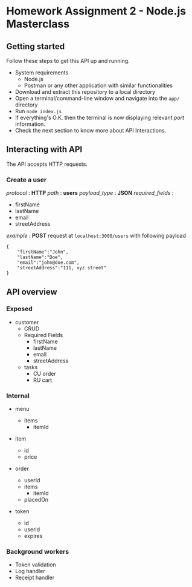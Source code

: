 # Homework Assignment 2 - Node.js Masterclass

## Getting started

Follow these steps to get this API up and running.
- System requirements
    - Node.js
    - Postman or any other application with similar functionalities
- Download and extract this repository to a local directory
- Open a terminal/command-line window and navigate into the `app/` directory
- Run `node index.js`
- If everything's O.K. then the terminal is now displaying relevant *port* information.
- Check the next section to know more about API Interactions.

## Interacting with API

The API accepts HTTP requests.

### Create a user 

*protocol* : **HTTP**
*path* : **users**
*payload_type* : **JSON**
*required_fields* : 
<ul>
    <li>firstName</li>
    <li>lastName</li>
    <li>email</li>
    <li>streetAddress</li>
</ul>

*example* : **POST** request at `localhost:3000/users` with following payload
``` 
{
    "firstName":"John",
    "lastName":"Doe",
    "email":"john@doe.com",
    "streetAddress":"111, xyz street"
} 
```

## API overview
### Exposed       
- customer
    - CRUD
    - Required Fields
        - firstName
        - lastName
        - email
        - streetAddress
    - tasks
        - CU order
        - RU cart

### Internal
- menu
    - items
        - itemId
    

- item
    - id
    - price

- order
    - userId
    - items
        - itemId
    - placedOn

- token
    - id
    - userid
    - expires

### Background workers
- Token validation
- Log handler
- Receipt handler
